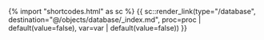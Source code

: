 {% import "shortcodes.html" as sc %}
{{ sc::render_link(type="/database", destination="@/objects/database/_index.md", proc=proc | default(value=false), var=var | default(value=false)) }}